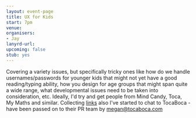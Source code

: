 ```yaml
---
layout: event-page
title: UX for Kids
start: 7pm
venue: 
organisers: 
- Jay
lanyrd-url: 
upcoming: false
stub: yes
---
```


Covering a variety issues, but specifically tricky ones like how do we handle usernames/passwords 
for younger kids that might not yet have a good reading/typing ability, how you design for age 
groups that might span quite a wide range, what developmental issues need to be taken into consideration, 
etc. Ideally, I'd try and get people from Mind Candy, Toca, My Maths and similar. 
Collecting [links](https://pinboard.in/u:jaygooby/t:kids.ux+uxbri/ "Jays links on Pinboard") also I've started to chat to TocaBoca - 
have been passed on to their PR team by megan@tocaboca.com

